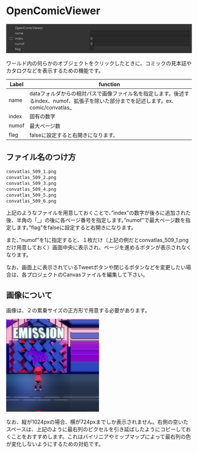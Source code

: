 
# OpenComicViewer
![OpenComicViewer](img/OpenComicViewer.jpg)

ワールド内の何らかのオブジェクトをクリックしたときに、コミックの見本誌やカタログなどを表示するための機能です。

|  Label |  function  |
| ----   | ---- |
| name | dataフォルダからの相対パスで画像ファイル名を指定します。後述するindex、numof、拡張子を除いた部分までを記述します。ex. comic/convatlas_ |
| index | 固有の数字 |
| numof | 最大ページ数 |
| flag | falseに設定すると右開きになります。 |

## ファイル名のつけ方

```
convatlas_509_1.png
convatlas_509_2.png
convatlas_509_3.png
convatlas_509_4.png
convatlas_509_5.png
convatlas_509_6.png
```

上記のようなファイルを用意しておくことで、”index”の数字が後ろに追加された後、半角の「_」の後に各ページ番号を指定します。”numof”で最大ページ数を指定します。”flag”をfalseに設定すると右開きになります。

また、”numof”を1に指定すると、１枚だけ（上記の例だとconvatlas_509_1.pngだけ用意しておく）画面中央に表示され、ページを進めるボタンが表示されなくなります。

なお、画面上に表示されているTweetボタンや閉じるボタンなどを変更したい場合は、各プロジェクトのCanvasファイルを編集して下さい。

## 画像について

画像は、２の累乗サイズの正方形で用意する必要があります。

<img src="img/ComicViewerSample.png" width="50%">

なお、縦が1024pxの場合、横が724pxまでしか表示されません。右側の空いたスペースは、上記のように最右列のピクセルを引き延ばしたようにコピーしておくことをおすすめします。これはバイリニアやミップマップによって最右列の色が変化しないようにするための対処です。